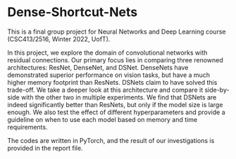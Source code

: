 # Dense-Shortcut-Nets

This is a final group project for Neural Networks and Deep Learning course (CSC413/2516, Winter 2022, UofT). 

In this project, we explore the domain of convolutional networks with residual connections. Our primary focus lies in comparing three renowned architectures: ResNet, DenseNet, and DSNet.
DenseNets have demonstrated superior performance on vision tasks, but have a
much higher memory footprint than ResNets. DSNets claim to have solved this
trade-off. We take a deeper look at this architecture and compare
it side-by-side with the other two in multiple experiments. We find that DSNets are
indeed significantly better than ResNets, but only if the model size is large enough.
We also test the effect of different hyperparameters and provide a guideline on
when to use each model based on memory and time requirements.

The codes are written in PyTorch, and the result of our investigations is provided in the report file.

